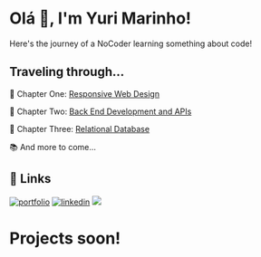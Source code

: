 # Olá 👋, I'm Yuri Marinho!
Here's the journey of a NoCoder learning something about code!


## Traveling through...
📗 Chapter One: [Responsive Web Design](https://www.freecodecamp.org/learn/2022/responsive-web-design/)

📕 Chapter Two: [Back End Development and APIs](https://www.freecodecamp.org/learn/back-end-development-and-apis/)

📘 Chapter Three: [Relational Database](https://www.freecodecamp.org/learn/relational-database/)

📚 And more to come...

## 🔗 Links
[![portfolio](https://img.shields.io/badge/my_portfolio-000?style=for-the-badge&logo=ko-fi&logoColor=white)](https://biyo.page/p/yuri)
[![linkedin](https://img.shields.io/badge/linkedin-0A66C2?style=for-the-badge&logo=linkedin&logoColor=white)](https://www.linkedin.com/in/yurimarinho)
  <a href = "mailto:ymarinho98@gmail.com"><img src="https://img.shields.io/badge/-Gmail-%23333?style=for-the-badge&logo=gmail&logoColor=white" target="_blank"></a>

# Projects soon!
